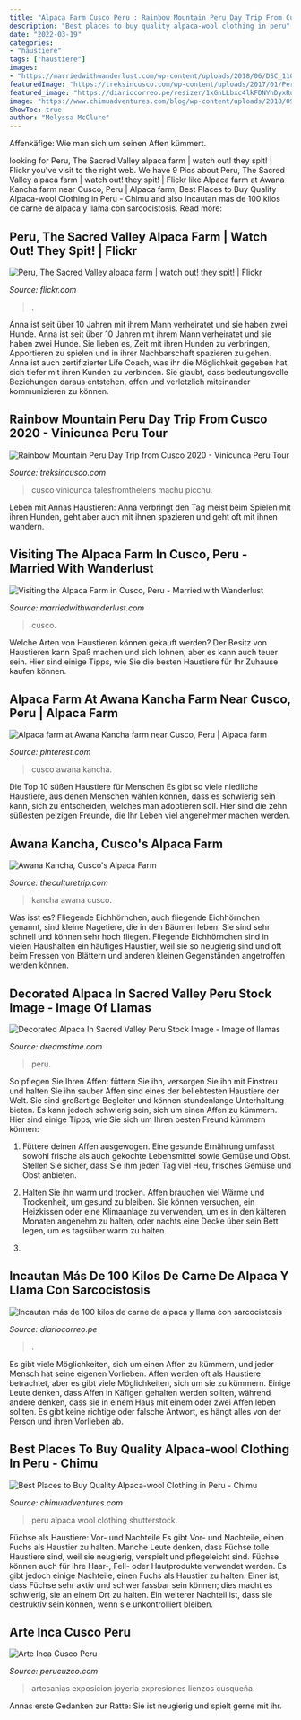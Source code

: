 ```yaml
---
title: "Alpaca Farm Cusco Peru : Rainbow Mountain Peru Day Trip From Cusco 2020"
description: "Best places to buy quality alpaca-wool clothing in peru"
date: "2022-03-19"
categories:
- "haustiere"
tags: ["haustiere"]
images:
- "https://marriedwithwanderlust.com/wp-content/uploads/2018/06/DSC_1106-1024x685.jpg"
featuredImage: "https://treksincusco.com/wp-content/uploads/2017/01/Peru-Rainbow-mountain-Feature.jpg"
featured_image: "https://diariocorreo.pe/resizer/1xGnLLbxc4lkFDNYhDyxRu_AAp0=/980x528/smart/filters:format(jpeg):quality(75)/arc-anglerfish-arc2-prod-elcomercio.s3.amazonaws.com/public/JGUDVDXUSBC4ZPMROBND2ABBX4.jpg"
image: "https://www.chimuadventures.com/blog/wp-content/uploads/2018/09/shutterstock_462592243.jpg"
ShowToc: true
author: "Melyssa McClure"
---
```



Affenkäfige: Wie man sich um seinen Affen kümmert.

	

		
looking for Peru, The Sacred Valley alpaca farm | watch out! they spit! | Flickr you've visit to the right web. We have 9 Pics about Peru, The Sacred Valley alpaca farm | watch out! they spit! | Flickr like Alpaca farm at Awana Kancha farm near Cusco, Peru | Alpaca farm, Best Places to Buy Quality Alpaca-wool Clothing in Peru - Chimu and also Incautan más de 100 kilos de carne de alpaca y llama con sarcocistosis. Read more:
		
    
## Peru, The Sacred Valley Alpaca Farm | Watch Out! They Spit! | Flickr

<img loading=lazy src="https://live.staticflickr.com/5092/5420097742_68ee181968_b.jpg" onerror="this.onerror=null;this.src='https://tse4.mm.bing.net/th?id=OIP.diMZODmxpmCQsPPP8j0hkAHaE7&amp;pid=15.1';" alt="Peru, The Sacred Valley alpaca farm | watch out! they spit! | Flickr">

_Source: flickr.com_

>. 

	

Anna ist seit über 10 Jahren mit ihrem Mann verheiratet und sie haben zwei Hunde.
Anna ist seit über 10 Jahren mit ihrem Mann verheiratet und sie haben zwei Hunde. Sie lieben es, Zeit mit ihren Hunden zu verbringen, Apportieren zu spielen und in ihrer Nachbarschaft spazieren zu gehen. Anna ist auch zertifizierter Life Coach, was ihr die Möglichkeit gegeben hat, sich tiefer mit ihren Kunden zu verbinden. Sie glaubt, dass bedeutungsvolle Beziehungen daraus entstehen, offen und verletzlich miteinander kommunizieren zu können.

    
## Rainbow Mountain Peru Day Trip From Cusco 2020 - Vinicunca Peru Tour

<img loading=lazy src="https://treksincusco.com/wp-content/uploads/2017/01/Peru-Rainbow-mountain-Feature.jpg" onerror="this.onerror=null;this.src='https://tse1.mm.bing.net/th?id=OIP.LifAKLjrlKaoXJN_iC0O0gHaE7&amp;pid=15.1';" alt="Rainbow Mountain Peru Day Trip from Cusco 2020 - Vinicunca Peru Tour">

_Source: treksincusco.com_

>cusco vinicunca talesfromthelens machu picchu. 

	

Leben mit Annas Haustieren: Anna verbringt den Tag meist beim Spielen mit ihren Hunden, geht aber auch mit ihnen spazieren und geht oft mit ihnen wandern.

    
## Visiting The Alpaca Farm In Cusco, Peru - Married With Wanderlust

<img loading=lazy src="https://marriedwithwanderlust.com/wp-content/uploads/2018/06/DSC_1106-1024x685.jpg" onerror="this.onerror=null;this.src='https://tse1.mm.bing.net/th?id=OIP.2Ih9ySQM_y8xGy9hFaRWVAHaE9&amp;pid=15.1';" alt="Visiting the Alpaca Farm in Cusco, Peru - Married with Wanderlust">

_Source: marriedwithwanderlust.com_

>cusco. 

	

Welche Arten von Haustieren können gekauft werden?
Der Besitz von Haustieren kann Spaß machen und sich lohnen, aber es kann auch teuer sein. Hier sind einige Tipps, wie Sie die besten Haustiere für Ihr Zuhause kaufen können.

    
## Alpaca Farm At Awana Kancha Farm Near Cusco, Peru | Alpaca Farm

<img loading=lazy src="https://i.pinimg.com/736x/29/aa/d3/29aad39376d92ba924f892773b9faabe--cusco-peru-alpaca.jpg" onerror="this.onerror=null;this.src='https://tse3.mm.bing.net/th?id=OIP.BfzVli2P1rjJTellLlhKKAAAAA&amp;pid=15.1';" alt="Alpaca farm at Awana Kancha farm near Cusco, Peru | Alpaca farm">

_Source: pinterest.com_

>cusco awana kancha. 

	

Die Top 10 süßen Haustiere für Menschen
Es gibt so viele niedliche Haustiere, aus denen Menschen wählen können, dass es schwierig sein kann, sich zu entscheiden, welches man adoptieren soll. Hier sind die zehn süßesten pelzigen Freunde, die Ihr Leben viel angenehmer machen werden.

    
## Awana Kancha, Cusco&#039;s Alpaca Farm

<img loading=lazy src="https://cdn.theculturetrip.com/wp-content/uploads/2020/01/ctam18-0057-welcome-to-awana-kancha-cuscos-alpaca-farm-1024x576.jpg" onerror="this.onerror=null;this.src='https://tse2.mm.bing.net/th?id=OIP.B54ylG5zZVk3iU77tH5VmQHaEK&amp;pid=15.1';" alt="Awana Kancha, Cusco&#039;s Alpaca Farm">

_Source: theculturetrip.com_

>kancha awana cusco. 

	

Was isst es?
Fliegende Eichhörnchen, auch fliegende Eichhörnchen genannt, sind kleine Nagetiere, die in den Bäumen leben. Sie sind sehr schnell und können sehr hoch fliegen. Fliegende Eichhörnchen sind in vielen Haushalten ein häufiges Haustier, weil sie so neugierig sind und oft beim Fressen von Blättern und anderen kleinen Gegenständen angetroffen werden können.

    
## Decorated Alpaca In Sacred Valley Peru Stock Image - Image Of Llamas

<img loading=lazy src="https://thumbs.dreamstime.com/b/alpaca-two-alpacas-ecuadorian-paramo-72556020.jpg" onerror="this.onerror=null;this.src='https://tse1.mm.bing.net/th?id=OIP.dlX9xcgUM3pCcKk4V3PX0QHaLJ&amp;pid=15.1';" alt="Decorated Alpaca In Sacred Valley Peru Stock Image - Image of llamas">

_Source: dreamstime.com_

>peru. 

	

So pflegen Sie Ihren Affen: füttern Sie ihn, versorgen Sie ihn mit Einstreu und halten Sie ihn sauber
Affen sind eines der beliebtesten Haustiere der Welt. Sie sind großartige Begleiter und können stundenlange Unterhaltung bieten. Es kann jedoch schwierig sein, sich um einen Affen zu kümmern. Hier sind einige Tipps, wie Sie sich um Ihren besten Freund kümmern können:
1. Füttere deinen Affen ausgewogen. Eine gesunde Ernährung umfasst sowohl frische als auch gekochte Lebensmittel sowie Gemüse und Obst. Stellen Sie sicher, dass Sie ihm jeden Tag viel Heu, frisches Gemüse und Obst anbieten.

2. Halten Sie ihn warm und trocken. Affen brauchen viel Wärme und Trockenheit, um gesund zu bleiben. Sie können versuchen, ein Heizkissen oder eine Klimaanlage zu verwenden, um es in den kälteren Monaten angenehm zu halten, oder nachts eine Decke über sein Bett legen, um es tagsüber warm zu halten.

3.

    
## Incautan Más De 100 Kilos De Carne De Alpaca Y Llama Con Sarcocistosis

<img loading=lazy src="https://diariocorreo.pe/resizer/1xGnLLbxc4lkFDNYhDyxRu_AAp0=/980x528/smart/filters:format(jpeg):quality(75)/arc-anglerfish-arc2-prod-elcomercio.s3.amazonaws.com/public/JGUDVDXUSBC4ZPMROBND2ABBX4.jpg" onerror="this.onerror=null;this.src='https://tse4.mm.bing.net/th?id=OIP.5C8oNGlMt1YnWrdj5nfz7wHaD_&amp;pid=15.1';" alt="Incautan más de 100 kilos de carne de alpaca y llama con sarcocistosis">

_Source: diariocorreo.pe_

>. 

	

Es gibt viele Möglichkeiten, sich um einen Affen zu kümmern, und jeder Mensch hat seine eigenen Vorlieben.
Affen werden oft als Haustiere betrachtet, aber es gibt viele Möglichkeiten, sich um sie zu kümmern. Einige Leute denken, dass Affen in Käfigen gehalten werden sollten, während andere denken, dass sie in einem Haus mit einem oder zwei Affen leben sollten. Es gibt keine richtige oder falsche Antwort, es hängt alles von der Person und ihren Vorlieben ab.

    
## Best Places To Buy Quality Alpaca-wool Clothing In Peru - Chimu

<img loading=lazy src="https://www.chimuadventures.com/blog/wp-content/uploads/2018/09/shutterstock_462592243.jpg" onerror="this.onerror=null;this.src='https://tse1.mm.bing.net/th?id=OIP.9CXww9ji0mDixIm8OjZAMAHaE8&amp;pid=15.1';" alt="Best Places to Buy Quality Alpaca-wool Clothing in Peru - Chimu">

_Source: chimuadventures.com_

>peru alpaca wool clothing shutterstock. 

	

Füchse als Haustiere: Vor- und Nachteile
Es gibt Vor- und Nachteile, einen Fuchs als Haustier zu halten. Manche Leute denken, dass Füchse tolle Haustiere sind, weil sie neugierig, verspielt und pflegeleicht sind. Füchse können auch für ihre Haar-, Fell- oder Hautprodukte verwendet werden. Es gibt jedoch einige Nachteile, einen Fuchs als Haustier zu halten. Einer ist, dass Füchse sehr aktiv und schwer fassbar sein können; dies macht es schwierig, sie an einem Ort zu halten. Ein weiterer Nachteil ist, dass sie destruktiv sein können, wenn sie unkontrolliert bleiben.

    
## Arte Inca Cusco Peru

<img loading=lazy src="https://www.perucuzco.com/images/arte-inca-oro-maestro.jpg" onerror="this.onerror=null;this.src='https://tse2.mm.bing.net/th?id=OIP.8DYMls4zpb-bKEkaCs0QDgHaJ3&amp;pid=15.1';" alt="Arte Inca Cusco Peru">

_Source: perucuzco.com_

>artesanias exposicion joyeria expresiones lienzos cusqueña. 

	

Annas erste Gedanken zur Ratte: Sie ist neugierig und spielt gerne mit ihr.

